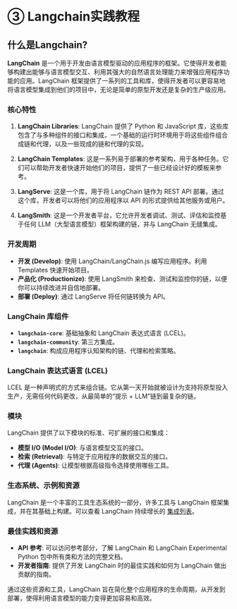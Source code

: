 # ③ Langchain实践教程

## 什么是Langchain?

 **LangChain** 是一个用于开发由语言模型驱动的应用程序的框架。它使得开发者能够构建出能够与语言模型交互、利用其强大的自然语言处理能力来增强应用程序功能的应用。LangChain 框架提供了一系列的工具和库，使得开发者可以更容易地将语言模型集成到他们的项目中，无论是简单的原型开发还是复杂的生产级应用。

### 核心特性

1. **LangChain Libraries**: LangChain 提供了 Python 和 JavaScript 库，这些库包含了与多种组件的接口和集成，一个基础的运行时环境用于将这些组件组合成链和代理，以及一些现成的链和代理的实现。

2. **LangChain Templates**: 这是一系列易于部署的参考架构，用于各种任务。它们可以帮助开发者快速开始他们的项目，提供了一些已经设计好的模板来参考。

3. **LangServe**: 这是一个库，用于将 LangChain 链作为 REST API 部署。通过这个库，开发者可以将他们的应用程序以 API 的形式提供给其他服务或用户。

4. **LangSmith**: 这是一个开发者平台，它允许开发者调试、测试、评估和监控基于任何 LLM（大型语言模型）框架构建的链，并与 LangChain 无缝集成。

### 开发周期

- **开发 (Develop)**: 使用 LangChain/LangChain.js 编写应用程序。利用 Templates 快速开始项目。
- **产品化 (Productionize)**: 使用 LangSmith 来检查、测试和监控你的链，以便你可以持续改进并自信地部署。
- **部署 (Deploy)**: 通过 LangServe 将任何链转换为 API。

### LangChain 库组件

- **`langchain-core`**: 基础抽象和 LangChain 表达式语言 (LCEL)。
- **`langchain-community`**: 第三方集成。
- **`langchain`**: 构成应用程序认知架构的链、代理和检索策略。

### LangChain 表达式语言 (LCEL)

LCEL 是一种声明式的方式来组合链。它从第一天开始就被设计为支持将原型投入生产，无需任何代码更改，从最简单的“提示 + LLM”链到最复杂的链。

### 模块

LangChain 提供了以下模块的标准、可扩展的接口和集成：

- **模型 I/O (Model I/O)**: 与语言模型交互的接口。
- **检索 (Retrieval)**: 与特定于应用程序的数据交互的接口。
- **代理 (Agents)**: 让模型根据高级指令选择使用哪些工具。

### 生态系统、示例和资源

LangChain 是一个丰富的工具生态系统的一部分，许多工具与 LangChain 框架集成，并在其基础上构建。可以查看 LangChain 持续增长的 [集成列表](https://python.langchain.com/docs/integrations/providers/)。

### 最佳实践和资源

- **API 参考**: 可以访问参考部分，了解 LangChain 和 LangChain Experimental Python 包中所有类和方法的完整文档。
- **开发者指南**: 提供了开发 LangChain 时的最佳实践和如何为 LangChain 做出贡献的指南。

通过这些资源和工具，LangChain 旨在简化整个应用程序的生命周期，从开发到部署，使得利用语言模型的能力变得更加容易和高效。
